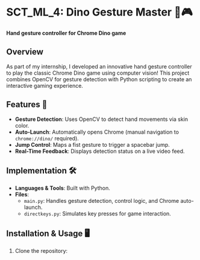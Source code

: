 # SCT_ML_4: Dino Gesture Master 🦖🎮

**Hand gesture controller for Chrome Dino game**

## Overview
As part of my internship, I developed an innovative hand gesture controller to play the classic Chrome Dino game using computer vision! This project combines OpenCV for gesture detection with Python scripting to create an interactive gaming experience.

## Features 🚀
- **Gesture Detection**: Uses OpenCV to detect hand movements via skin color.
- **Auto-Launch**: Automatically opens Chrome (manual navigation to `chrome://dino/` required).
- **Jump Control**: Maps a fist gesture to trigger a spacebar jump.
- **Real-Time Feedback**: Displays detection status on a live video feed.

## Implementation 🛠️
- **Languages & Tools**: Built with Python.
- **Files**:
  - `main.py`: Handles gesture detection, control logic, and Chrome auto-launch.
  - `directkeys.py`: Simulates key presses for game interaction.

## Installation & Usage 🖥️
1. Clone the repository: